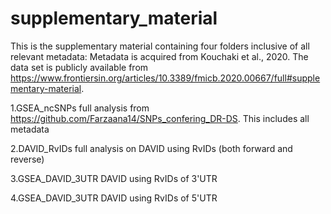 # supplementary_material
This is the supplementary material containing four folders inclusive of all relevant metadata:
Metadata is acquired from Kouchaki et al., 2020. The data set is publicly available from https://www.frontiersin.org/articles/10.3389/fmicb.2020.00667/full#supplementary-material.

1.GSEA_ncSNPs
  full analysis from https://github.com/Farzaana14/SNPs_confering_DR-DS. This includes all metadata

2.DAVID_RvIDs
  full analysis on DAVID using RvIDs (both forward and reverse)

3.GSEA_DAVID_3UTR
  DAVID using RvIDs of 3'UTR

4.GSEA_DAVID_3UTR
  DAVID using RvIDs of 5'UTR
